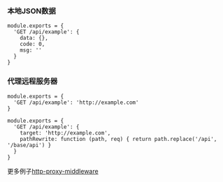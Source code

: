 ### 本地JSON数据

```
module.exports = {
  'GET /api/example': {
    data: {},
    code: 0,
    msg: ''
  }
}
```

### 代理远程服务器

```
module.exports = {
  'GET /api/example': 'http://example.com'
}

module.exports = {
  'GET /api/example': {
    target: 'http://example.com',
    pathRewrite: function (path, req) { return path.replace('/api', '/base/api') }
  }
}

```

更多例子[http-proxy-middleware](https://github.com/chimurai/http-proxy-middleware#options)
